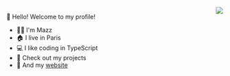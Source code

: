<img align="right" src="https://github-readme-stats.vercel.app/api?username=mazzlabs&show_icons=true&title_color=11182f&icon_color=cac4b6&include_all_commits=true" />

:wave: Hello! Welcome to my profile!
- :man_technologist: I'm Mazz
- :house: I live in Paris
- :computer: I like coding in TypeScript
- :arrow_down_small: Check out my projects
- :link: And my [website](https://mazz.fun)
